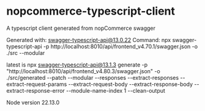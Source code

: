 # nopcommerce-typescript-client

A typescript client generated from nopCommerce swagger

Generated with:
swagger-typescript-api@13.0.22
Command:
npx swagger-typescript-api -p http://localhost:8010/api/frontend_v4.70.1/swagger.json -o ./src --modular

latest is
npx swagger-typescript-api@13.1.3 generate -p "http://localhost:8010/api/frontend_v4.80.3/swagger.json" -o ./src/generated --patch --modular --responses --extract-responses --extract-request-params --extract-request-body --extract-response-body --extract-response-error --module-name-index 1 --clean-output

Node version 22.13.0

<!-- Add operation ids in nopcommerce
src\Nop.Plugin.Misc.WebApi.Frontend\Infrastructure\PluginNopStartup.cs
services.AddSwaggerGen(options =>
{
options.CustomOperationIds(e => $"{e.HttpMethod}_{e.ActionDescriptor.RouteValues["controller"]}_{e.ActionDescriptor.RouteValues["action"]}"); -->
